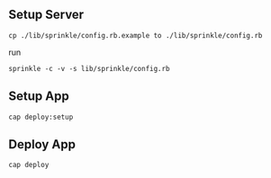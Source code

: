 ## Setup Server

```
cp ./lib/sprinkle/config.rb.example to ./lib/sprinkle/config.rb
```

run
```
sprinkle -c -v -s lib/sprinkle/config.rb
```
## Setup App

```
cap deploy:setup
```

## Deploy App

```
cap deploy
```